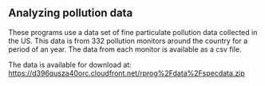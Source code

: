 ## Analyzing pollution data
These programs use a data set of fine particulate pollution data collected in the US. This data is from 332 pollution monitors around the country for a period of an year. The data from each monitor is available as a csv file.

The data is available for download at: https://d396qusza40orc.cloudfront.net/rprog%2Fdata%2Fspecdata.zip